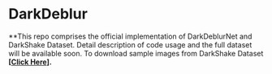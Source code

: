 # DarkDeblur

**This repo comprises the official implementation of DarkDeblurNet and DarkShake Dataset. Detail description of code usage and the full dataset will be available soon.
To download sample images from DarkShake Dataset  **[[Click Here](https://drive.google.com/file/d/1QslN1RknZAm83ICoHvHmfapUD69a-2ez/view?usp=sharing)].**
